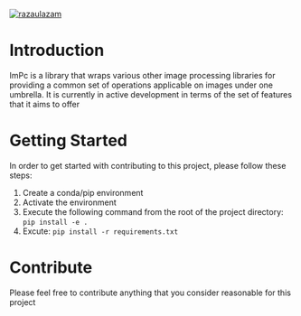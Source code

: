[![razaulazam](https://circleci.com/gh/razaulazam/ImPc.svg?style=shield)](https://circleci.com/gh/razaulazam/ImPc)

# Introduction 
ImPc is a library that wraps various other image processing libraries for providing a common set of operations applicable on images under one umbrella. It is currently in active development in terms of the set of features that it aims to offer

# Getting Started
In order to get started with contributing to this project, please follow these steps:
1.	Create a conda/pip environment
2.	Activate the environment
3.	Execute the following command from the root of the project directory: `pip install -e .`
4.	Excute: `pip install -r requirements.txt`

# Contribute
Please feel free to contribute anything that you consider reasonable for this project
